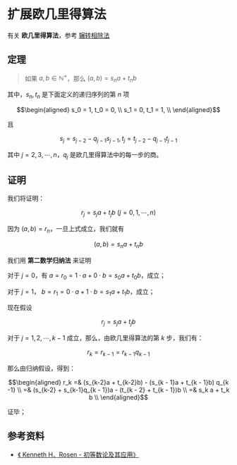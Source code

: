 # 扩展欧几里得算法

[annotation]: [id] (72a58aa9-bb66-4f83-8487-047e5a627d8a)
[annotation]: [status] (public)
[annotation]: [create_time] (2021-09-21 22:31:18)
[annotation]: [category] (计算机科学)
[annotation]: [tags] (密码学|数论)
[annotation]: [comments] (true)
[annotation]: [url] (http://blog.ccyg.studio/article/72a58aa9-bb66-4f83-8487-047e5a627d8a)

有关 **欧几里得算法**，参考 [辗转相除法](http://blog.ccyg.studio/article/b44ab1db-3b9f-480c-9daa-49c88b1204ee)

## 定理

> 如果 $a, b \in \mathbb{N^+}$，那么 $(a, b) = s_na + t_n b$

其中，$s_n, t_n$ 是下面定义的递归序列的第 $n$ 项

$$\begin{aligned}
s_0 = 1, t_0 = 0, \\
s_1 = 0, t_1 = 1, \\
\end{aligned}$$

且

$$s_j = s_{j-2} - q_{j-1}s_{j-1}, t_j = t_{j-2} - q_{j-1}t_{j-1}$$

其中 $j=2, 3, \cdots, n$，$q_j$ 是欧几里得算法中的每一步的商。

## 证明

我们将证明：

$$r_j = s_ja + t_jb\ (j = 0, 1, \cdots, n)$$

因为 $(a, b) = r_n$，一旦上式成立，我们就有

$$(a, b) = s_na + t_n b$$

我们用 **第二数学归纳法** 来证明

对于 $j = 0$，有 $a = r_0 = 1 \cdot a + 0 \cdot b = s_0 a + t_0 b$，成立；

对于 $j = 1$， $b = r_1 = 0 \cdot a + 1 \cdot b = s_1 a + t_1 b$，成立；

现在假设

$$r_j = s_ja + t_jb$$

对于 $j = 1, 2, \cdots, k-1$ 成立，那么，由欧几里得算法的第 $k$ 步，我们有：

$$r_k = r_{k - 1} = r_{k - 1}q_{k - 1}$$

那么由归纳假设，得到：

$$\begin{aligned}
r_k =& (s_{k-2}a + t_{k-2}b) - (s_{k - 1}a + t_{k - 1}b) q_{k -1} \\
=& (s_{k-2} + s_{k-1}q_{k - 1})a - (t_{k - 2} + t_{k - 1})b \\
=& s_k a + t_k b \\
\end{aligned}$$

证毕；

## 参考资料 

- [《 Kenneth H．Rosen - 初等数论及其应用》](https://book.douban.com/subject/3802271/)
